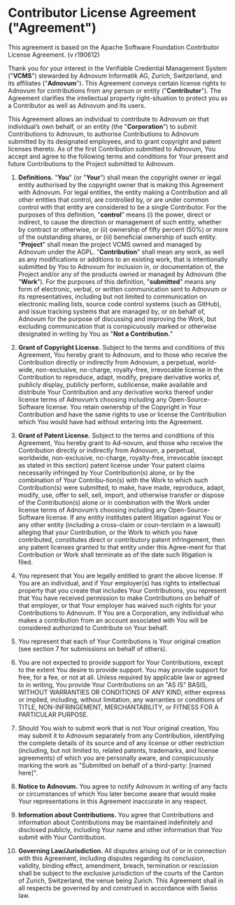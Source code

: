 # Contributor License Agreement ("Agreement")

This agreement is based on the Apache Software Foundation Contributor License Agreement. (v r190612)

Thank you for your interest in the Verifiable Credential Management System ("**VCMS**")  stewarded by Adnovum Informatik AG, Zurich, Switzerland, and its affiliates ("**Adnovum**"). This Agreement conveys certain license rights to Adnovum for contributions from any person or entity ("**Contributor**"). The Agreement clarifies the intellectual property right-situation to protect you as a Contributor as well as Adnovum and its users.

This Agreement allows an individual to contribute to Adnovum on that individual’s own behalf, or an entity (the "**Corporation**") to submit Contributions to Adnovum, to authorise Contributions to Adnovum submitted by its designated employees, and to grant copyright and patent licenses thereto. As of the first Contribution submitted to Adnovum, You accept and agree to the following terms and conditions for Your present and future Contributions to the Project submitted to Adnovum.

1. **Definitions.** "**You**" (or "**Your**") shall mean the copyright owner or legal entity authorised by the copyright owner that is making this Agreement with Adnovum. For legal entities, the entity making a Contribution and all other entities that control, are controlled by, or are under common control with that entity are considered to be a single Contributor. For the purposes of this definition, "**control**" means (i) the power, direct or indirect, to cause the direction or management of such entity, whether by contract or otherwise, or (ii) ownership of fifty percent (50%) or more of the outstanding shares, or (iii) beneficial ownership of such entity. "**Project**" shall mean the project VCMS owned and managed by Adnovum under the AGPL. "**Contribution**" shall mean any work, as well as any modifications or additions to an existing work, that is intentionally submitted by You to Adnovum for inclusion in, or documentation of, the Project and/or any of the products owned or managed by Adnovum (the "**Work**"). For the purposes of this definition, "**submitted**" means any form of electronic, verbal, or written communication sent to Adnovum or its representatives, including but not limited to communication on electronic mailing lists, source code control systems (such as GitHub), and issue tracking systems that are managed by, or on behalf of, Adnovum for the purpose of discussing and improving the Work, but excluding communication that is conspicuously marked or otherwise designated in writing by You as "**Not a Contribution.**"

2. **Grant of Copyright License.** Subject to the terms and conditions of this Agreement, You hereby grant to Adnovum, and to those who receive the Contribution directly or indirectly from Adnovum, a perpetual, world-wide, non-exclusive, no-charge, royalty-free, irrevocable license in the Contribution to reproduce, adapt, modify, prepare derivative works of, publicly display, publicly perform, sublicense, make available and distribute Your Contribution and any derivative works thereof under license terms of Adnovum’s choosing including any Open-Source-Software license. You retain ownership of the Copyright in Your Contribution and have the same rights to use or license the Contribution which You would have had without entering into the Agreement.

3. **Grant of Patent License.** Subject to the terms and conditions of this Agreement, You hereby grant to Ad-novum, and those who receive the Contribution directly or indirectly from Adnovum, a perpetual, worldwide, non-exclusive, no-charge, royalty-free, irrevocable (except as stated in this section) patent license under Your patent claims necessarily infringed by Your Contribution(s) alone, or by the combination of Your Contribu-tion(s) with the Work to which such Contribution(s) were submitted, to make, have made, reproduce, adapt, modify, use, offer to sell, sell, import, and otherwise transfer or dispose of the Contribution(s) alone or in combination with the Work under license terms of Adnovum’s choosing including any Open-Source-Software license. If any entity institutes patent litigation against You or any other entity (including a cross-claim or coun-terclaim in a lawsuit) alleging that your Contribution, or the Work to which you have contributed, constitutes direct or contributory patent infringement, then any patent licenses granted to that entity under this Agree-ment for that Contribution or Work shall terminate as of the date such litigation is filed.

4. You represent that You are legally entitled to grant the above license. If You are an individual, and if Your employer(s) has rights to intellectual property that you create that includes Your Contributions, you represent that You have received permission to make Contributions on behalf of that employer, or that Your employer has waived such rights for your Contributions to Adnovum. If You are a Corporation, any individual who makes a contribution from an account associated with You will be considered authorized to Contribute on Your behalf.

5. You represent that each of Your Contributions is Your original creation (see section 7 for submissions on behalf of others).

6. You are not expected to provide support for Your Contributions, except to the extent You desire to provide support. You may provide support for free, for a fee, or not at all. Unless required by applicable law or agreed to in writing, You provide Your Contributions on an "AS IS" BASIS, WITHOUT WARRANTIES OR CONDITIONS OF ANY KIND, either express or implied, including, without limitation, any warranties or conditions of TITLE, NON-INFRINGEMENT, MERCHANTABILITY, or FITNESS FOR A PARTICULAR PURPOSE.

7. Should You wish to submit work that is not Your original creation, You may submit it to Adnovum separately from any Contribution, identifying the complete details of its source and of any license or other restriction (including, but not limited to, related patents, trademarks, and license agreements) of which you are personally aware, and conspicuously marking the work as "Submitted on behalf of a third-party: [named here]".

8. **Notice to Adnovum.** You agree to notify Adnovum in writing of any facts or circumstances of which You later become aware that would make Your representations in this Agreement inaccurate in any respect.

9. **Information about Contributions.** You agree that Contributions and information about Contributions may be maintained indefinitely and disclosed publicly, including Your name and other information that You submit with Your Contribution.

10. **Governing Law/Jurisdiction.** All disputes arising out of or in connection with this Agreement, including disputes regarding its conclusion, validity, binding effect, amendment, breach, termination or rescission shall be subject to the exclusive jurisdiction of the courts of the Canton of Zurich, Switzerland, the venue being Zurich. This Agreement shall in all respects be governed by and construed in accordance with Swiss law.
